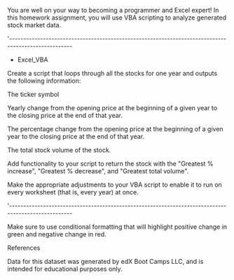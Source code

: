 You are well on your way to becoming a programmer and Excel expert! In this homework assignment, you will use VBA scripting to analyze generated stock market data.

'----------------------------------------------------------------------------------------------------
- Excel_VBA
  
Create a script that loops through all the stocks for one year and outputs the following information:

The ticker symbol

Yearly change from the opening price at the beginning of a given year to the closing price at the end of that year.

The percentage change from the opening price at the beginning of a given year to the closing price at the end of that year.

The total stock volume of the stock.

Add functionality to your script to return the stock with the "Greatest % increase", "Greatest % decrease", and "Greatest total volume".

Make the appropriate adjustments to your VBA script to enable it to run on every worksheet (that is, every year) at once.

'----------------------------------------------------------------------------------------------------

Make sure to use conditional formatting that will highlight positive change in green and negative change in red.

References

Data for this dataset was generated by edX Boot Camps LLC, and is intended for educational purposes only.
